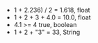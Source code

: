 * 1 + 2.236) / 2 = 1.618, float
* 1 + 2 + 3 + 4.0 = 10.0, float
* 4.1 >= 4 true, boolean
* 1 + 2 + "3" = 33, String


